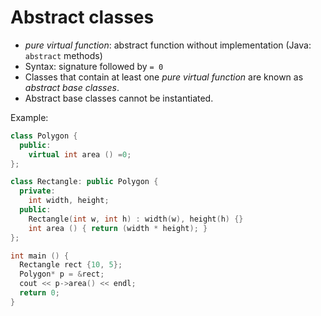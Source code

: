 # Abstract classes
- *pure virtual function*: abstract function without implementation (Java: `abstract` methods)
- Syntax: signature followed by `= 0`
- Classes that contain at least one *pure virtual function* are known as *abstract base classes*.
- Abstract base classes cannot be instantiated.

Example:
```C++
class Polygon {
  public:
    virtual int area () =0;
};

class Rectangle: public Polygon {
  private:
    int width, height;
  public:
    Rectangle(int w, int h) : width(w), height(h) {}
    int area () { return (width * height); }
};

int main () {
  Rectangle rect {10, 5};
  Polygon* p = &rect;
  cout << p->area() << endl;
  return 0;
}
```